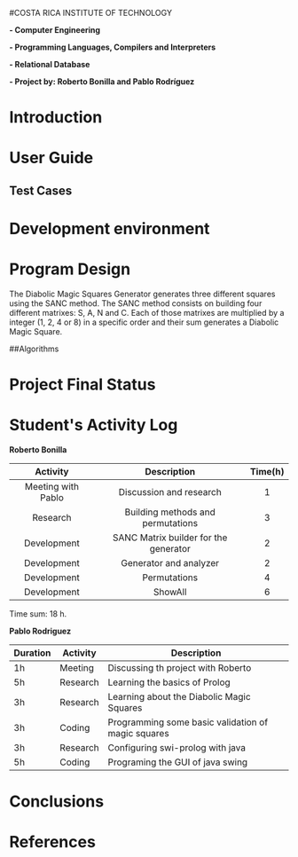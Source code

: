 #COSTA RICA INSTITUTE OF TECHNOLOGY

**- Computer Engineering**

**- Programming Languages, Compilers and Interpreters**

**- Relational Database**

**- Project by: Roberto Bonilla and Pablo Rodríguez**






# Introduction


# User Guide


## Test Cases

 
# Development environment


# Program Design

The Diabolic Magic Squares Generator generates three different squares using the SANC method.
The SANC method consists on building four different matrixes: S, A, N and C. Each of those matrixes are multiplied by a integer (1, 2, 4 or 8) in a specific order and their sum generates a Diabolic Magic Square. 

##Algorithms


# Project Final Status


# Student's Activity Log

**Roberto Bonilla**

| Activity                    | Description                           | Time(h) |
|:---------------------------:|:-------------------------------------:|:-------:|
|Meeting with Pablo           | Discussion and research               |   1     |
|Research                     | Building methods and permutations     |   3     |
|Development                  | SANC Matrix builder for the generator |   2     |
|Development                  | Generator and analyzer                |   2     |
|Development                  | Permutations                          |   4     |
|Development                  | ShowAll                               |   6     |

Time sum: 18 h.

**Pablo Rodriguez**

Duration      | Activity      | Description
------------- | ------------- | -------------
1h | Meeting  | Discussing th project with Roberto
5h | Research | Learning the basics of Prolog
3h | Research | Learning about the Diabolic Magic Squares
3h | Coding   | Programming some basic validation of magic squares
3h | Research | Configuring swi-prolog with java
5h | Coding   | Programing the GUI of java swing



# Conclusions


# References
